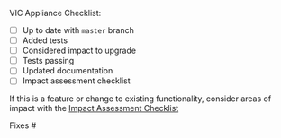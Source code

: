 VIC Appliance Checklist:
- [ ] Up to date with `master` branch
- [ ] Added tests
- [ ] Considered impact to upgrade
- [ ] Tests passing
- [ ] Updated documentation
- [ ] Impact assessment checklist

If this is a feature or change to existing functionality, consider areas of impact with the [Impact
Assessment Checklist](https://github.com/vmware/vic-product/blob/master/installer/docs/CHANGE.md)

Fixes #

<!-- If cherry picking
Cherry picks: <commit hash>
From PR: #<original PR to master>
-->
